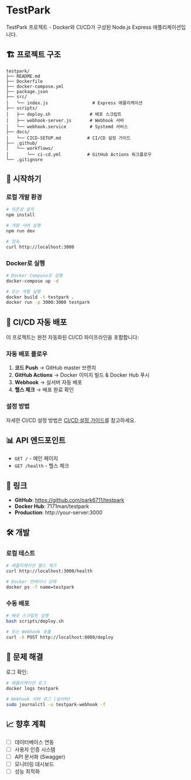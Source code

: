 # TestPark

TestPark 프로젝트 - Docker와 CI/CD가 구성된 Node.js Express 애플리케이션입니다.

## 🏗️ 프로젝트 구조

```
testpark/
├── README.md
├── Dockerfile
├── docker-compose.yml
├── package.json
├── src/
│   └── index.js                 # Express 애플리케이션
├── scripts/
│   ├── deploy.sh               # 배포 스크립트
│   ├── webhook-server.js       # Webhook 서버
│   └── webhook.service         # Systemd 서비스
├── docs/
│   └── CICD-SETUP.md          # CI/CD 설정 가이드
├── .github/
│   └── workflows/
│       └── ci-cd.yml          # GitHub Actions 워크플로우
└── .gitignore
```

## 🚀 시작하기

### 로컬 개발 환경

```bash
# 의존성 설치
npm install

# 개발 서버 실행
npm run dev

# 접속
curl http://localhost:3000
```

### Docker로 실행

```bash
# Docker Compose로 실행
docker-compose up -d

# 또는 개별 실행
docker build -t testpark .
docker run -p 3000:3000 testpark
```

## 🔄 CI/CD 자동 배포

이 프로젝트는 완전 자동화된 CI/CD 파이프라인을 포함합니다:

### 자동 배포 플로우
1. **코드 Push** → GitHub master 브랜치
2. **GitHub Actions** → Docker 이미지 빌드 & Docker Hub 푸시
3. **Webhook** → 실서버 자동 배포
4. **헬스 체크** → 배포 완료 확인

### 설정 방법
자세한 CI/CD 설정 방법은 [CI/CD 설정 가이드](docs/CICD-SETUP.md)를 참고하세요.

## 📊 API 엔드포인트

- `GET /` - 메인 페이지
- `GET /health` - 헬스 체크

## 🔗 링크

- **GitHub**: https://github.com/park6711/testpark
- **Docker Hub**: 7171man/testpark
- **Production**: http://your-server:3000

## 🛠️ 개발

### 로컬 테스트
```bash
# 애플리케이션 헬스 체크
curl http://localhost:3000/health

# Docker 컨테이너 상태
docker ps -f name=testpark
```

### 수동 배포
```bash
# 배포 스크립트 실행
bash scripts/deploy.sh

# 또는 Webhook 호출
curl -X POST http://localhost:8080/deploy
```

## 🚨 문제 해결

로그 확인:
```bash
# 애플리케이션 로그
docker logs testpark

# Webhook 서버 로그 (실서버)
sudo journalctl -u testpark-webhook -f
```

## 📈 향후 계획

- [ ] 데이터베이스 연동
- [ ] 사용자 인증 시스템
- [ ] API 문서화 (Swagger)
- [ ] 모니터링 대시보드
- [ ] 성능 최적화